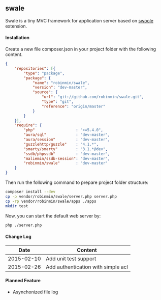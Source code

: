 ## swale
Swale is a tiny MVC framework for application server based on [swoole](http://www.swoole.com/) extension.


#### Installation ####

Create a new file composer.json in your project folder with the following content.

```JSON
{
    "repositories": [{
        "type": "package",
        "package": {
            "name": "robinmin/swale",
            "version": "dev-master",
            "source": {
                "url": "git://github.com/robinmin/swale.git",
                "type": "git",
                "reference": "origin/master"
            }
        }
    }],
    "require": {
        "php"                  : ">=5.4.0",
        "aura/sql"             : "dev-master",
        "aura/session"         : "dev-master",
        "guzzlehttp/guzzle"    : "4.1.*",
        "smarty/smarty"        : "3.1.*@dev",
        "ssdb/phpssdb"         : "dev-master",
        "maliemin/ssdb-session": "dev-master",
        "robinmin/swale"       : "dev-master"
    }
}
```

Then run the following command to prepare project folder structure:

```BASH
composer install --dev
cp -p vendor/robinmin/swale/server.php server.php
cp -rp vendor/robinmin/swale/apps ./apps
mkdir test
```

Now, you can start the default web server by:

```BASH
php ./server.php
```

#### Change Log ####

Date | Content
-------- | --------
2015-02-10 | Add unit test support
2015-02-26 | Add authentication with simple acl

#### Planned Feature ####
  - Asynchonized file log
